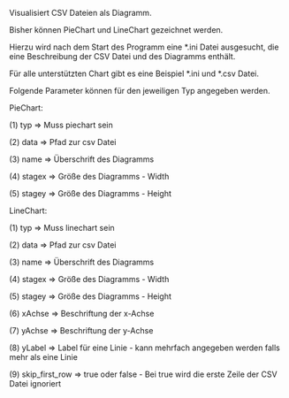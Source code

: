 
Visualisiert CSV Dateien als Diagramm.

Bisher können PieChart und LineChart gezeichnet werden.

Hierzu wird nach dem Start des Programm eine *.ini Datei ausgesucht, die eine Beschreibung der CSV Datei und des Diagramms enthält.

Für alle unterstützten Chart gibt es eine Beispiel *.ini und *.csv Datei.

Folgende Parameter können für den jeweiligen Typ angegeben werden.

PieChart:

(1) typ    => Muss piechart sein

(2) data   => Pfad zur csv Datei

(3) name   => Überschrift des Diagramms

(4) stagex => Größe des Diagramms - Width

(5) stagey => Größe des Diagramms - Height

LineChart:

(1) typ    => Muss linechart sein

(2) data   => Pfad zur csv Datei

(3) name   => Überschrift des Diagramms

(4) stagex => Größe des Diagramms - Width

(5) stagey => Größe des Diagramms - Height

(6) xAchse => Beschriftung der x-Achse

(7) yAchse => Beschriftung der y-Achse

(8) yLabel => Label für eine Linie - kann mehrfach angegeben werden falls mehr als eine Linie 

(9) skip_first_row => true oder false - Bei true wird die erste Zeile der CSV Datei ignoriert
